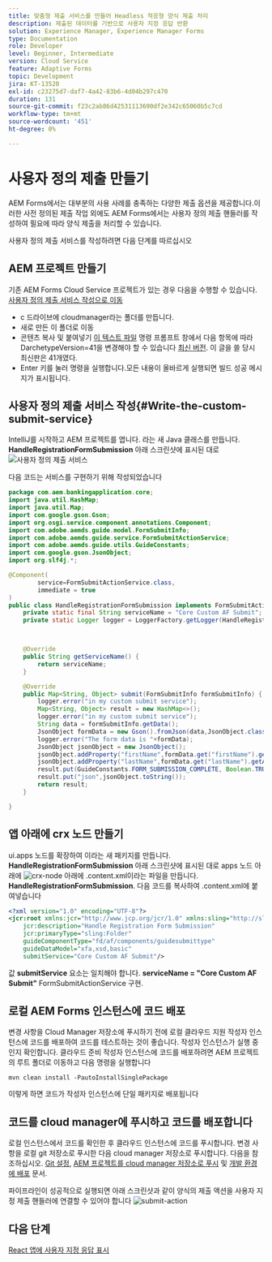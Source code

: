 ```yaml
---
title: 맞춤형 제출 서비스를 만들어 Headless 적응형 양식 제출 처리
description: 제출된 데이터를 기반으로 사용자 지정 응답 반환
solution: Experience Manager, Experience Manager Forms
type: Documentation
role: Developer
level: Beginner, Intermediate
version: Cloud Service
feature: Adaptive Forms
topic: Development
jira: KT-13520
exl-id: c23275d7-daf7-4a42-83b6-4d04b297c470
duration: 131
source-git-commit: f23c2ab86d42531113690df2e342c65060b5c7cd
workflow-type: tm+mt
source-wordcount: '451'
ht-degree: 0%

---
```


# 사용자 정의 제출 만들기

AEM Forms에서는 대부분의 사용 사례를 충족하는 다양한 제출 옵션을 제공합니다.이러한 사전 정의된 제출 작업 외에도 AEM Forms에서는 사용자 정의 제출 핸들러를 작성하여 필요에 따라 양식 제출을 처리할 수 있습니다.

사용자 정의 제출 서비스를 작성하려면 다음 단계를 따르십시오

## AEM 프로젝트 만들기

기존 AEM Forms Cloud Service 프로젝트가 있는 경우 다음을 수행할 수 있습니다. [사용자 정의 제출 서비스 작성으로 이동](#Write-the-custom-submit-service)

* c 드라이브에 cloudmanager라는 폴더를 만듭니다.
* 새로 만든 이 폴더로 이동
* 콘텐츠 복사 및 붙여넣기 [이 텍스트 파일](./assets/creating-maven-project.txt) 명령 프롬프트 창에서 다음 항목에 따라 DarchetypeVersion=41을 변경해야 할 수 있습니다 [최신 버전](https://github.com/adobe/aem-project-archetype/releases). 이 글을 쓸 당시 최신판은 41개였다.
* Enter 키를 눌러 명령을 실행합니다.모든 내용이 올바르게 실행되면 빌드 성공 메시지가 표시됩니다.

## 사용자 정의 제출 서비스 작성{#Write-the-custom-submit-service}

IntelliJ를 시작하고 AEM 프로젝트를 엽니다. 라는 새 Java 클래스를 만듭니다. **HandleRegistrationFormSubmission** 아래 스크린샷에 표시된 대로
![사용자 정의 제출 서비스](./assets/custom-submit-service.png)

다음 코드는 서비스를 구현하기 위해 작성되었습니다

```java
package com.aem.bankingapplication.core;
import java.util.HashMap;
import java.util.Map;
import com.google.gson.Gson;
import org.osgi.service.component.annotations.Component;
import com.adobe.aemds.guide.model.FormSubmitInfo;
import com.adobe.aemds.guide.service.FormSubmitActionService;
import com.adobe.aemds.guide.utils.GuideConstants;
import com.google.gson.JsonObject;
import org.slf4j.*;

@Component(
        service=FormSubmitActionService.class,
        immediate = true
)
public class HandleRegistrationFormSubmission implements FormSubmitActionService {
    private static final String serviceName = "Core Custom AF Submit";
    private static Logger logger = LoggerFactory.getLogger(HandleRegistrationFormSubmission.class);



    @Override
    public String getServiceName() {
        return serviceName;
    }

    @Override
    public Map<String, Object> submit(FormSubmitInfo formSubmitInfo) {
        logger.error("in my custom submit service");
        Map<String, Object> result = new HashMap<>();
        logger.error("in my custom submit service");
        String data = formSubmitInfo.getData();
        JsonObject formData = new Gson().fromJson(data,JsonObject.class);
        logger.error("The form data is "+formData);
        JsonObject jsonObject = new JsonObject();
        jsonObject.addProperty("firstName",formData.get("firstName").getAsString());
        jsonObject.addProperty("lastName",formData.get("lastName").getAsString());
        result.put(GuideConstants.FORM_SUBMISSION_COMPLETE, Boolean.TRUE);
        result.put("json",jsonObject.toString());
        return result;
    }

}
```

## 앱 아래에 crx 노드 만들기

ui.apps 노드를 확장하여 이라는 새 패키지를 만듭니다. **HandleRegistrationFormSubmission** 아래 스크린샷에 표시된 대로 apps 노드 아래에
![crx-node](./assets/crx-node.png)
아래에 .content.xml이라는 파일을 만듭니다. **HandleRegistrationFormSubmission**. 다음 코드를 복사하여 .content.xml에 붙여넣습니다

```xml
<?xml version="1.0" encoding="UTF-8"?>
<jcr:root xmlns:jcr="http://www.jcp.org/jcr/1.0" xmlns:sling="http://sling.apache.org/jcr/sling/1.0"
    jcr:description="Handle Registration Form Submission"
    jcr:primaryType="sling:Folder"
    guideComponentType="fd/af/components/guidesubmittype"
    guideDataModel="xfa,xsd,basic"
    submitService="Core Custom AF Submit"/>
```

값 **submitService** 요소는 일치해야 합니다.  **serviceName = &quot;Core Custom AF Submit&quot;** FormSubmitActionService 구현.

## 로컬 AEM Forms 인스턴스에 코드 배포

변경 사항을 Cloud Manager 저장소에 푸시하기 전에 로컬 클라우드 지원 작성자 인스턴스에 코드를 배포하여 코드를 테스트하는 것이 좋습니다. 작성자 인스턴스가 실행 중인지 확인합니다.
클라우드 준비 작성자 인스턴스에 코드를 배포하려면 AEM 프로젝트의 루트 폴더로 이동하고 다음 명령을 실행합니다

```
mvn clean install -PautoInstallSinglePackage
```

이렇게 하면 코드가 작성자 인스턴스에 단일 패키지로 배포됩니다

## 코드를 cloud manager에 푸시하고 코드를 배포합니다

로컬 인스턴스에서 코드를 확인한 후 클라우드 인스턴스에 코드를 푸시합니다.
변경 사항을 로컬 git 저장소로 푸시한 다음 cloud manager 저장소로 푸시합니다. 다음을 참조하십시오.  [Git 설정](https://experienceleague.adobe.com/docs/experience-manager-learn/cloud-service/forms/developing-for-cloud-service/setup-git.html), [AEM 프로젝트를 cloud manager 저장소로 푸시](https://experienceleague.adobe.com/docs/experience-manager-learn/cloud-service/forms/developing-for-cloud-service/push-project-to-cloud-manager-git.html) 및 [개발 환경에 배포](https://experienceleague.adobe.com/docs/experience-manager-learn/cloud-service/forms/developing-for-cloud-service/deploy-to-dev-environment.html) 문서.

파이프라인이 성공적으로 실행되면 아래 스크린샷과 같이 양식의 제출 액션을 사용자 지정 제출 핸들러에 연결할 수 있어야 합니다
![submit-action](./assets/configure-submit-action.png)

## 다음 단계

[React 앱에 사용자 지정 응답 표시](./handle-response-react-app.md)
